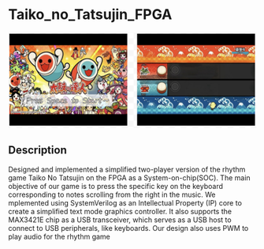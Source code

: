 # Taiko_no_Tatsujin_FPGA
![game_img](bg.png)
## Description
Designed and implemented a simplified two-player version of the rhythm game Taiko No Tatsujin on the FPGA as a System-on-chip(SOC). The main objective of our game is to press the specific key on the keyboard corresponding to notes scrolling from the right in the music. We mplemented using SystemVerilog as an Intellectual Property (IP) core to create a simplified text mode graphics controller. It also supports the MAX3421E chip as a USB transceiver, which serves as a USB host to connect to USB peripherals, like keyboards. Our design also uses PWM to play audio for the rhythm game
